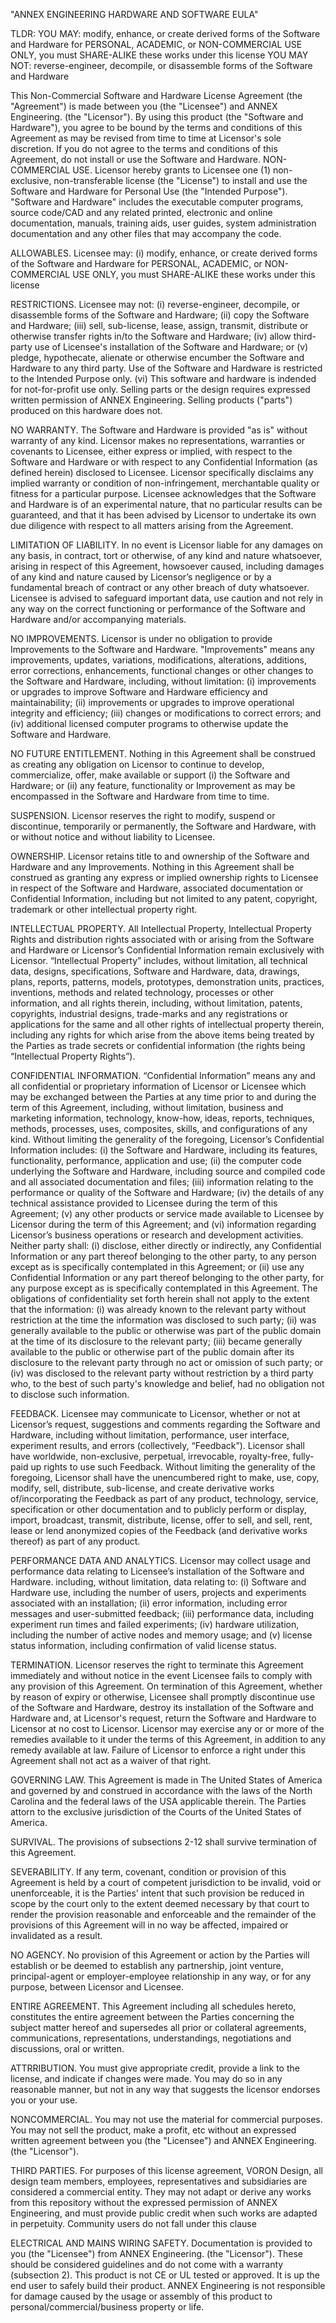 "ANNEX ENGINEERING HARDWARE AND SOFTWARE EULA"

TLDR: 
YOU MAY: modify, enhance, or create derived forms of the Software and Hardware for PERSONAL, ACADEMIC, or NON-COMMERCIAL USE ONLY, you must SHARE-ALIKE these works under this license
YOU MAY NOT: reverse-engineer, decompile, or disassemble forms of the Software and Hardware

This Non-Commercial Software and Hardware License Agreement (the "Agreement") is made between you (the "Licensee") and ANNEX Engineering. (the "Licensor"). By using this product (the "Software and Hardware"), you agree to be bound by the terms and conditions of this Agreement as may be revised from time to time at Licensor's sole discretion. If you do not agree to the terms and conditions of this Agreement, do not install or use the Software and Hardware.
NON-COMMERCIAL USE. Licensor hereby grants to Licensee one (1) non-exclusive, non-transferable license (the "License") to install and use the Software and Hardware for Personal Use (the "Intended Purpose").
"Software and Hardware" includes the executable computer programs, source code/CAD and any related printed, electronic and online documentation, manuals, training aids, user guides, system administration documentation and any other files that may accompany the code.

ALLOWABLES. Licensee may: (i) modify, enhance, or create derived forms of the Software and Hardware for PERSONAL, ACADEMIC, or NON-COMMERCIAL USE ONLY, you must SHARE-ALIKE these works under this license

RESTRICTIONS. Licensee may not: (i) reverse-engineer, decompile, or disassemble forms of the Software and Hardware; (ii) copy the Software and Hardware; (iii) sell, sub-license, lease, assign, transmit, distribute or otherwise transfer rights in/to the Software and Hardware; (iv) allow third-party use of Licensee's installation of the Software and Hardware; or (v) pledge, hypothecate, alienate or otherwise encumber the Software and Hardware to any third party. Use of the Software and Hardware is restricted to the Intended Purpose only. (vi) This software and hardware is indended for not-for-profit use only. Selling parts or the design requires expressed written permission of ANNEX Engineering. Selling products ("parts") produced on this hardware does not.

NO WARRANTY. The Software and Hardware is provided "as is" without warranty of any kind. Licensor makes no representations, warranties or covenants to Licensee, either express or implied, with respect to the Software and Hardware or with respect to any Confidential Information (as defined herein) disclosed to Licensee. Licensor specifically disclaims any implied warranty or condition of non-infringement, merchantable quality or fitness for a particular purpose. Licensee acknowledges that the Software and Hardware is of an experimental nature, that no particular results can be guaranteed, and that it has been advised by Licensor to undertake its own due diligence with respect to all matters arising from the Agreement.

LIMITATION OF LIABILITY. In no event is Licensor liable for any damages on any basis, in contract, tort or otherwise, of any kind and nature whatsoever, arising in respect of this Agreement, howsoever caused, including damages of any kind and nature caused by Licensor’s negligence or by a fundamental breach of contract or any other breach of duty whatsoever. Licensee is advised to safeguard important data, use caution and not rely in any way on the correct functioning or performance of the Software and Hardware and/or accompanying materials.

NO IMPROVEMENTS. Licensor is under no obligation to provide Improvements to the Software and Hardware. "Improvements" means any improvements, updates, variations, modifications, alterations, additions, error corrections, enhancements, functional changes or other changes to the Software and Hardware, including, without limitation: (i) improvements or upgrades to improve Software and Hardware efficiency and maintainability; (ii) improvements or upgrades to improve operational integrity and efficiency; (iii) changes or modifications to correct errors; and (iv) additional licensed computer programs to otherwise update the Software and Hardware.

NO FUTURE ENTITLEMENT. Nothing in this Agreement shall be construed as creating any obligation on Licensor to continue to develop, commercialize, offer, make available or support (i) the Software and Hardware; or (ii) any feature, functionality or Improvement as may be encompassed in the Software and Hardware from time to time.

SUSPENSION. Licensor reserves the right to modify, suspend or discontinue, temporarily or permanently, the Software and Hardware, with or without notice and without liability to Licensee.

OWNERSHIP. Licensor retains title to and ownership of the Software and Hardware and any Improvements. Nothing in this Agreement shall be construed as granting any express or implied ownership rights to Licensee in respect of the Software and Hardware, associated documentation or Confidential Information, including but not limited to any patent, copyright, trademark or other intellectual property right.

INTELLECTUAL PROPERTY. All Intellectual Property, Intellectual Property Rights and distribution rights associated with or arising from the Software and Hardware or Licensor’s Confidential Information remain exclusively with Licensor. “Intellectual Property” includes, without limitation, all technical data, designs, specifications, Software and Hardware, data, drawings, plans, reports, patterns, models, prototypes, demonstration units, practices, inventions, methods and related technology, processes or other information, and all rights therein, including, without limitation, patents, copyrights, industrial designs, trade-marks and any registrations or applications for the same and all other rights of intellectual property therein, including any rights for which arise from the above items being treated by the Parties as trade secrets or confidential information (the rights being “Intellectual Property Rights”).

CONFIDENTIAL INFORMATION. “Confidential Information” means any and all confidential or proprietary information of Licensor or Licensee which may be exchanged between the Parties at any time prior to and during the term of this Agreement, including, without limitation, business and marketing information, technology, know-how, ideas, reports, techniques, methods, processes, uses, composites, skills, and configurations of any kind. Without limiting the generality of the foregoing, Licensor’s Confidential Information includes: (i) the Software and Hardware, including its features, functionality, performance, application and use; (ii) the computer code underlying the Software and Hardware, including source and compiled code and all associated documentation and files; (iii) information relating to the performance or quality of the Software and Hardware; (iv) the details of any technical assistance provided to Licensee during the term of this Agreement; (v) any other products or service made available to Licensee by Licensor during the term of this Agreement; and (vi) information regarding Licensor’s business operations or research and development activities. 
Neither party shall: (i) disclose, either directly or indirectly, any Confidential Information or any part thereof belonging to the other party, to any person except as is specifically contemplated in this Agreement; or (ii) use any Confidential Information or any part thereof belonging to the other party, for any purpose except as is specifically contemplated in this Agreement. The obligations of confidentiality set forth herein shall not apply to the extent that the information: (i) was already known to the relevant party without restriction at the time the information was disclosed to such party; (ii) was generally available to the public or otherwise was part of the public domain at the time of its disclosure to the relevant party; (iii) became generally available to the public or otherwise part of the public domain after its disclosure to the relevant party through no act or omission of such party; or (iv) was disclosed to the relevant party without restriction by a third party who, to the best of such party's knowledge and belief, had no obligation not to disclose such information.

FEEDBACK. Licensee may communicate to Licensor, whether or not at Licensor’s request, suggestions and comments regarding the Software and Hardware, including without limitation, performance, user interface, experiment results, and errors (collectively, “Feedback”). Licensor shall have worldwide, non-exclusive, perpetual, irrevocable, royalty-free, fully-paid up rights to use such Feedback. Without limiting the generality of the foregoing, Licensor shall have the unencumbered right to make, use, copy, modify, sell, distribute, sub-license, and create derivative works of/incorporating the Feedback as part of any product, technology, service, specification or other documentation and to publicly perform or display, import, broadcast, transmit, distribute, license, offer to sell, and sell, rent, lease or lend anonymized copies of the Feedback (and derivative works thereof) as part of any product.

PERFORMANCE DATA AND ANALYTICS. Licensor may collect usage and performance data relating to Licensee’s installation of the Software and Hardware. including, without limitation, data relating to: (i) Software and Hardware use, including the number of users, projects and experiments associated with an installation; (ii) error information, including error messages and user-submitted feedback; (iii) performance data, including experiment run times and failed experiments; (iv) hardware utilization, including the number of active nodes and memory usage; and (v) license status information, including confirmation of valid license status.

TERMINATION. Licensor reserves the right to terminate this Agreement immediately and without notice in the event Licensee fails to comply with any provision of this Agreement. On termination of this Agreement, whether by reason of expiry or otherwise, Licensee shall promptly discontinue use of the Software and Hardware, destroy its installation of the Software and Hardware and, at Licensor's request, return the Software and Hardware to Licensor at no cost to Licensor. Licensor may exercise any or or more of the remedies available to it under the terms of this Agreement, in addition to any remedy available at law. Failure of Licensor to enforce a right under this Agreement shall not act as a waiver of that right.

GOVERNING LAW. This Agreement is made in The United States of America and governed by and construed in accordance with the laws of the North Carolina and the federal laws of the USA applicable therein. The Parties attorn to the exclusive jurisdiction of the Courts of the United States of America.

SURVIVAL. The provisions of subsections 2-12 shall survive termination of this Agreement.

SEVERABILITY. If any term, covenant, condition or provision of this Agreement is held by a court of competent jurisdiction to be invalid, void or unenforceable, it is the Parties' intent that such provision be reduced in scope by the court only to the extent deemed necessary by that court to render the provision reasonable and enforceable and the remainder of the provisions of this Agreement will in no way be affected, impaired or invalidated as a result.

NO AGENCY. No provision of this Agreement or action by the Parties will establish or be deemed to establish any partnership, joint venture, principal-agent or employer-employee relationship in any way, or for any purpose, between Licensor and Licensee.

ENTIRE AGREEMENT. This Agreement including all schedules hereto, constitutes the entire agreement between the Parties concerning the subject matter hereof and supersedes all prior or collateral agreements, communications, representations, understandings, negotiations and discussions, oral or written.

ATTRRIBUTION. You must give appropriate credit, provide a link to the license, and indicate if changes were made. You may do so in any reasonable manner, but not in any way that suggests the licensor endorses you or your use.

NONCOMMERCIAL. You may not use the material for commercial purposes. You may not sell the product, make a profit, etc without an expressed written agreement between you (the "Licensee") and ANNEX Engineering. (the "Licensor").

THIRD PARTIES. For purposes of this license agreement, VORON Design, all design team members, employees, representatives and subsidiaries are considered a commercial entity. They may not adapt or derive any works from this repository without the expressed permission of ANNEX Engineering, and must provide public credit when such works are adapted in perpetuity. Community users do not fall under this clause

ELECTRICAL AND MAINS WIRING SAFETY. Documentation is provided to you (the "Licensee") from ANNEX Engineering. (the "Licensor"). These should be considered guidelines and do not come with a warranty (subsection 2). This product is not CE or UL tested or approved. It is up the end user to safely build their product. ANNEX Engineering is not responsible for damage caused by the usage or assembly of this product to personal/commercial/business property or life.
